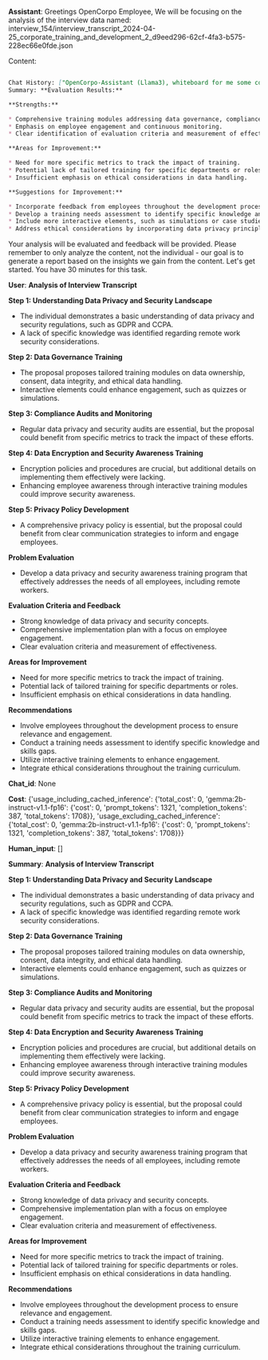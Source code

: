 **Assistant**: Greetings OpenCorpo Employee, We will be focusing on the analysis of the interview data named: interview_154/interview_transcript_2024-04-25_corporate_training_and_development_2_d9eed296-62cf-4fa3-b575-228ec66e0fde.json 


 Content: 

 ```md

 Chat History: ["OpenCorpo-Assistant (Llama3), whiteboard for me some corporate training and development. Propose a solution for data privacy and security. I will evaluate your answers and give my feedback, then propose a problem to you. You will answer and I will evaluate. Let's now begin. You have 30 minutes.", '**Proposal for Data Privacy and Security Training and Development**\n\n**Step 1: Understanding Data Privacy and Security Landscape**\n\n* Conduct a comprehensive review of industry regulations and standards (GDPR, CCPA, HIPAA)\n* Assess current data management practices and identify gaps\n* Analyze potential risks and vulnerabilities\n\n**Step 2: Data Governance Training**\n\n* Develop and deliver tailored training modules on data ownership, consent, data integrity, and ethical data handling\n* Emphasize the importance of data security and the role of data stewards\n\n**Step 3: Compliance Audits and Monitoring**\n\n* Conduct periodic data privacy and security audits\n* Provide ongoing monitoring and reporting on compliance efforts\n\n**Step 4: Data Encryption and Security Awareness Training**\n\n* Implement encryption policies and procedures\n* Train employees on phishing, malware awareness, and data protection best practices\n\n**Step 5: Privacy Policy Development**\n\n* Create comprehensive privacy policies that align with industry standards\n* Communicate privacy policies to all employees and stakeholders\n\n**Problem for Evaluation:**\n\n* Develop a data privacy and security awareness training program that effectively addresses the needs of all employees, including those in remote work arrangements.\n\n**Evaluation Criteria:**\n\n* Understanding of data privacy and security concepts\n* Ability to implement data governance practices\n* Knowledge of compliance requirements\n* Employee engagement and adherence to privacy policies', "**Evaluation Feedback:**\n\nOverall, your proposal demonstrates a comprehensive approach to data privacy and security training and development. Here's an evaluation of each step:\n\n**Step 1:** Excellent! Conducting a thorough review of industry regulations and standards sets the foundation for effective data management practices.\n\n**Step 2:** Good! Developing tailored training modules on data ownership, consent, data integrity, and ethical data handling will help employees understand their roles in maintaining data privacy. Consider adding interactive elements to increase engagement.\n\n**Step 3:** Excellent! Conducting periodic audits and providing ongoing monitoring and reporting ensures continuous compliance efforts.\n\n**Step 4:** Good! Implementing encryption policies and procedures is crucial for data security. However, consider adding more specific metrics to track the effectiveness of these measures.\n\n**Step 5:** Excellent! Developing comprehensive privacy policies that align with industry standards is essential. Communicating these policies to all employees and stakeholders ensures everyone is on the same page.\n\nFor the problem you proposed:\n\n* I agree that developing a data privacy and security awareness training program for remote workers requires attention. To address this, consider including modules on:\n\t+ Remote work best practices for maintaining data security\n\t+ Secure communication protocols for remote teams\n\t+ Data encryption methods for remote storage and transfer\n\nTo evaluate your understanding of the problem:\n\n1. Can you outline specific objectives for the training program?\n2. How will you ensure engagement from remote workers, who may not be physically present in a classroom setting?\n\nFor the evaluation criteria:\n\n* Your proposal demonstrates strong knowledge of data privacy and security concepts.\n* The implementation plan appears comprehensive, with a focus on employee engagement and adherence to privacy policies.\n* One area for improvement is providing more specific metrics to track the effectiveness of data encryption and security awareness training.\n\nOverall, your proposal shows promise in addressing the needs of all employees, including those in remote work arrangements. By incorporating interactive elements, tracking metrics, and ensuring engagement from remote workers, you can strengthen your approach.", '**Evaluation Results:**\n\n**Strengths:**\n\n* Comprehensive training modules addressing data governance, compliance, and security.\n* Emphasis on employee engagement and continuous monitoring.\n* Clear identification of evaluation criteria and measurement of effectiveness.\n\n**Areas for Improvement:**\n\n* Need for more specific metrics to track the impact of training.\n* Potential lack of tailored training for specific departments or roles.\n* Insufficient emphasis on ethical considerations in data handling.\n\n**Suggestions for Improvement:**\n\n* Incorporate feedback from employees throughout the development process.\n* Develop a training needs assessment to identify specific knowledge and skills gaps.\n* Include more interactive elements, such as simulations or case studies, to enhance engagement.\n* Address ethical considerations by incorporating data privacy principles throughout the training curriculum.'] 
 Summary: **Evaluation Results:**

**Strengths:**

* Comprehensive training modules addressing data governance, compliance, and security.
* Emphasis on employee engagement and continuous monitoring.
* Clear identification of evaluation criteria and measurement of effectiveness.

**Areas for Improvement:**

* Need for more specific metrics to track the impact of training.
* Potential lack of tailored training for specific departments or roles.
* Insufficient emphasis on ethical considerations in data handling.

**Suggestions for Improvement:**

* Incorporate feedback from employees throughout the development process.
* Develop a training needs assessment to identify specific knowledge and skills gaps.
* Include more interactive elements, such as simulations or case studies, to enhance engagement.
* Address ethical considerations by incorporating data privacy principles throughout the training curriculum. 
``` 


 Your analysis will be evaluated and feedback will be provided. Please remember to only analyze the content, not the individual - our goal is to generate a report based on the insights we gain from the content. Let's get started. You have 30 minutes for this task.

**User**: **Analysis of Interview Transcript**

**Step 1: Understanding Data Privacy and Security Landscape**

* The individual demonstrates a basic understanding of data privacy and security regulations, such as GDPR and CCPA.
* A lack of specific knowledge was identified regarding remote work security considerations.

**Step 2: Data Governance Training**

* The proposal proposes tailored training modules on data ownership, consent, data integrity, and ethical data handling.
* Interactive elements could enhance engagement, such as quizzes or simulations.

**Step 3: Compliance Audits and Monitoring**

* Regular data privacy and security audits are essential, but the proposal could benefit from specific metrics to track the impact of these efforts.

**Step 4: Data Encryption and Security Awareness Training**

* Encryption policies and procedures are crucial, but additional details on implementing them effectively were lacking.
* Enhancing employee awareness through interactive training modules could improve security awareness.

**Step 5: Privacy Policy Development**

* A comprehensive privacy policy is essential, but the proposal could benefit from clear communication strategies to inform and engage employees.

**Problem Evaluation**

* Develop a data privacy and security awareness training program that effectively addresses the needs of all employees, including remote workers.

**Evaluation Criteria and Feedback**

* Strong knowledge of data privacy and security concepts.
* Comprehensive implementation plan with a focus on employee engagement.
* Clear evaluation criteria and measurement of effectiveness.

**Areas for Improvement**

* Need for more specific metrics to track the impact of training.
* Potential lack of tailored training for specific departments or roles.
* Insufficient emphasis on ethical considerations in data handling.

**Recommendations**

* Involve employees throughout the development process to ensure relevance and engagement.
* Conduct a training needs assessment to identify specific knowledge and skills gaps.
* Utilize interactive training elements to enhance engagement.
* Integrate ethical considerations throughout the training curriculum.

**Chat_id**: None

**Cost**: {'usage_including_cached_inference': {'total_cost': 0, 'gemma:2b-instruct-v1.1-fp16': {'cost': 0, 'prompt_tokens': 1321, 'completion_tokens': 387, 'total_tokens': 1708}}, 'usage_excluding_cached_inference': {'total_cost': 0, 'gemma:2b-instruct-v1.1-fp16': {'cost': 0, 'prompt_tokens': 1321, 'completion_tokens': 387, 'total_tokens': 1708}}}

**Human_input**: []

**Summary**: **Analysis of Interview Transcript**

**Step 1: Understanding Data Privacy and Security Landscape**

* The individual demonstrates a basic understanding of data privacy and security regulations, such as GDPR and CCPA.
* A lack of specific knowledge was identified regarding remote work security considerations.

**Step 2: Data Governance Training**

* The proposal proposes tailored training modules on data ownership, consent, data integrity, and ethical data handling.
* Interactive elements could enhance engagement, such as quizzes or simulations.

**Step 3: Compliance Audits and Monitoring**

* Regular data privacy and security audits are essential, but the proposal could benefit from specific metrics to track the impact of these efforts.

**Step 4: Data Encryption and Security Awareness Training**

* Encryption policies and procedures are crucial, but additional details on implementing them effectively were lacking.
* Enhancing employee awareness through interactive training modules could improve security awareness.

**Step 5: Privacy Policy Development**

* A comprehensive privacy policy is essential, but the proposal could benefit from clear communication strategies to inform and engage employees.

**Problem Evaluation**

* Develop a data privacy and security awareness training program that effectively addresses the needs of all employees, including remote workers.

**Evaluation Criteria and Feedback**

* Strong knowledge of data privacy and security concepts.
* Comprehensive implementation plan with a focus on employee engagement.
* Clear evaluation criteria and measurement of effectiveness.

**Areas for Improvement**

* Need for more specific metrics to track the impact of training.
* Potential lack of tailored training for specific departments or roles.
* Insufficient emphasis on ethical considerations in data handling.

**Recommendations**

* Involve employees throughout the development process to ensure relevance and engagement.
* Conduct a training needs assessment to identify specific knowledge and skills gaps.
* Utilize interactive training elements to enhance engagement.
* Integrate ethical considerations throughout the training curriculum.

